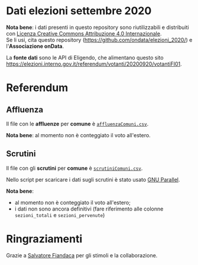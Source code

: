 # Dati elezioni settembre 2020

**Nota bene**: i dati presenti in questo repository sono riutilizzabili e distribuiti con [Licenza Creative Commons Attribuzione 4.0 Internazionale](https://creativecommons.org/licenses/by/4.0/deed.it).<br>
Se li usi, cita questo repository (https://github.com/ondata/elezioni_2020/) e l'**Associazione onData**.

La **fonte dati** sono le API di Eligendo, che alimentano questo sito <https://elezioni.interno.gov.it/referendum/votanti/20200920/votantiFI01>.

# Referendum

## Affluenza

Il file con le **affluenze** per **comune** è [`affluenzaComuni.csv`](https://github.com/ondata/elezioni_2020/raw/master/referendum/output/affluenzaComuni.csv).

**Nota bene**: al momento non è conteggiato il voto all'estero.

## Scrutini

Il file con gli **scrutini** per **comune** è [`scrutiniComuni.csv`](https://github.com/ondata/elezioni_2020/raw/master/referendum/output/scrutiniComuni.csv).

Nello script per scaricare i dati sugli scrutini è stato usato [GNU Parallel](https://www.gnu.org/software/parallel/).

**Nota bene**:

- al momento non è conteggiato il voto all'estero;
- i dati non sono ancora definitivi (fare riferimento alle colonne `sezioni_totali` e `sezioni_pervenute`)

# Ringraziamenti

Grazie a [Salvatore Fiandaca](https://twitter.com/totofiandaca) per gli stimoli e la collaborazione.

